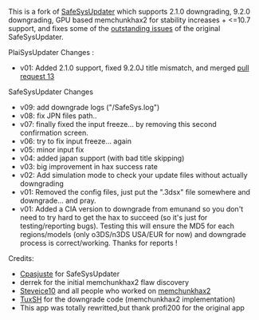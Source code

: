 This is a fork of [SafeSysUpdater](https://github.com/Cpasjuste/SafeSysUpdater) which supports 2.1.0 downgrading, 9.2.0 downgrading, GPU based memchunkhax2 for stability increases + <=10.7 support, and fixes some of the [outstanding issues](https://github.com/Cpasjuste/SafeSysUpdater/issues) of the original SafeSysUpdater.

PlaiSysUpdater Changes :

- v01: Added 2.1.0 support, fixed 9.2.0J title mismatch, and merged [pull request 13](https://github.com/Cpasjuste/SafeSysUpdater/pull/13)


SafeSysUpdater Changes

- v09: add downgrade logs ("/SafeSys.log")
- v08: fix JPN files path..
- v07: finally fixed the input freeze... by removing this second confirmation screen.
- v06: try to fix input freeze... again
- v05: minor input fix
- v04: added japan support (with bad title skipping)
- v03: big improvement in hax success rate
- v02: Add simulation mode to check your update files without actually downgrading
- v01: Removed the config files, just put the ".3dsx" file somewhere and downgrade... and pray.
- v01: Added a CIA version to downgrade from emunand so you don't need to try hard to get the hax to succeed (so it's just for testing/reporting bugs). Testing this will ensure the MD5 for each regions/models (only o3DS/n3DS USA/EUR for now) and downgrade process is correct/working. Thanks for reports !

Credits:

- [Cpasjuste](https://github.com/Cpasjuste) for SafeSysUpdater
- derrek for the initial memchunkhax2 flaw discovery
- [Steveice10](https://github.com/Steveice10) and all people who worked on [memchunkhax2](https://github.com/Steveice10/memchunkhax2)
- [TuxSH](http://github.com/TuxSH) for the downgrade code (memchunkhax2 implementation)
- This app was totally rewritted,but thank profi200 for the original app
